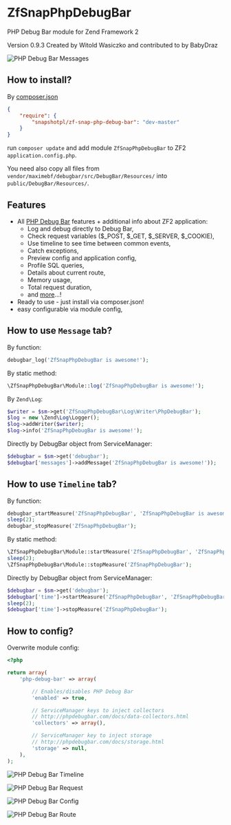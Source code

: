 ZfSnapPhpDebugBar
=================

PHP Debug Bar module for Zend Framework 2

Version 0.9.3 Created by Witold Wasiczko and contributed to by BabyDraz

![PHP Debug Bar Messages](http://www.psd2html.pl/public/ZfSnapPhpDebugBar/ZfSnapPhpDebugBar1.png)

How to install?
---------------
By [composer.json](https://getcomposer.org/)
```json
{
    "require": {
        "snapshotpl/zf-snap-php-debug-bar": "dev-master"
    }
}
```

run `composer update` and add module `ZfSnapPhpDebugBar` to ZF2 `application.config.php`.

You need also copy all files from `vendor/maximebf/debugbar/src/DebugBar/Resources/` into `public/DebugBar/Resources/`.

Features
--------

* All [PHP Debug Bar](http://phpdebugbar.com/) features + additional info about ZF2 application:
  * Log and debug directly to Debug Bar,
  * Check request variables ($_POST, $_GET, $_SERVER, $_COOKIE),
  * Use timeline to see time between common events,
  * Catch exceptions,
  * Preview config and application config,
  * Profile SQL queries,
  * Details about current route,
  * Memory usage,
  * Total request duration,
  * and [more](http://phpdebugbar.com/)...!
* Ready to use - just install via composer.json!
* easy configurable via module config,

How to use `Message` tab?
-----------------------------

By function:

```php
debugbar_log('ZfSnapPhpDebugBar is awesome!');
```

By static method:

```php
\ZfSnapPhpDebugBar\Module::log('ZfSnapPhpDebugBar is awesome!');
```

By `Zend\Log`:

```php
$writer = $sm->get('ZfSnapPhpDebugBar\Log\Writer\PhpDebugBar');
$log = new \Zend\Log\Logger();
$log->addWriter($writer);
$log->info('ZfSnapPhpDebugBar is awesome!');
```

Directly by DebugBar object from ServiceManager:
```php
$debugbar = $sm->get('debugbar');
$debugbar['messages']->addMessage('ZfSnapPhpDebugBar is awesome!'));
```

How to use `Timeline` tab?
-----------------------------

By function:

```php
debugbar_startMeasure('ZfSnapPhpDebugBar', 'ZfSnapPhpDebugBar is awesome!');
sleep(2);
debugbar_stopMeasure('ZfSnapPhpDebugBar');
```

By static method:

```php
\ZfSnapPhpDebugBar\Module::startMeasure('ZfSnapPhpDebugBar', 'ZfSnapPhpDebugBar is awesome!');
sleep(2);
\ZfSnapPhpDebugBar\Module::stopMeasure('ZfSnapPhpDebugBar');
```

Directly by DebugBar object from ServiceManager:
```php
$debugbar = $sm->get('debugbar');
$debugbar['time']->startMeasure('ZfSnapPhpDebugBar', 'ZfSnapPhpDebugBar is awesome!');
sleep(2);
$debugbar['time']->stopMeasure('ZfSnapPhpDebugBar');
```

How to config?
--------------
Overwrite module config:
```php
<?php

return array(
    'php-debug-bar' => array(

        // Enables/disables PHP Debug Bar
        'enabled' => true,

        // ServiceManager keys to inject collectors
        // http://phpdebugbar.com/docs/data-collectors.html
        'collectors' => array(),

        // ServiceManager key to inject storage
        // http://phpdebugbar.com/docs/storage.html
        'storage' => null,
    ),
);
```

![PHP Debug Bar Timeline](http://www.psd2html.pl/public/ZfSnapPhpDebugBar/ZfSnapPhpDebugBar2.png)

![PHP Debug Bar Request](http://www.psd2html.pl/public/ZfSnapPhpDebugBar/ZfSnapPhpDebugBar3.png)

![PHP Debug Bar Config](http://www.psd2html.pl/public/ZfSnapPhpDebugBar/ZfSnapPhpDebugBar4.png)

![PHP Debug Bar Route](http://www.psd2html.pl/public/ZfSnapPhpDebugBar/ZfSnapPhpDebugBar5.png)
